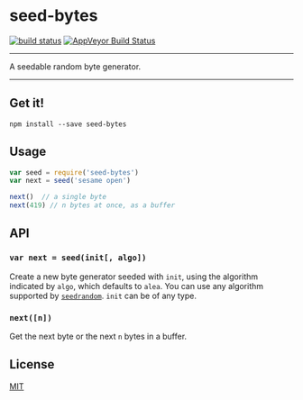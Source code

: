 # seed-bytes

[![build status](http://img.shields.io/travis/chiefbiiko/seed-bytes.svg?style=flat)](http://travis-ci.org/chiefbiiko/seed-bytes) [![AppVeyor Build Status](https://ci.appveyor.com/api/projects/status/github/chiefbiiko/seed-bytes?branch=master&svg=true)](https://ci.appveyor.com/project/chiefbiiko/seed-bytes)

***

A seedable random byte generator.

***

## Get it!

```
npm install --save seed-bytes
```

## Usage

``` js
var seed = require('seed-bytes')
var next = seed('sesame open')

next()  // a single byte
next(419) // n bytes at once, as a buffer
```

## API

### `var next = seed(init[, algo])`

Create a new byte generator seeded with `init`, using the algorithm indicated by `algo`, which defaults to `alea`. You can use any algorithm supported by [`seedrandom`](https://github.com/davidbau/seedrandom#other-fast-prng-algorithms). `init` can be of any type.

### `next([n])`

Get the next byte or the next `n` bytes in a buffer.

## License

[MIT](./license.md)
